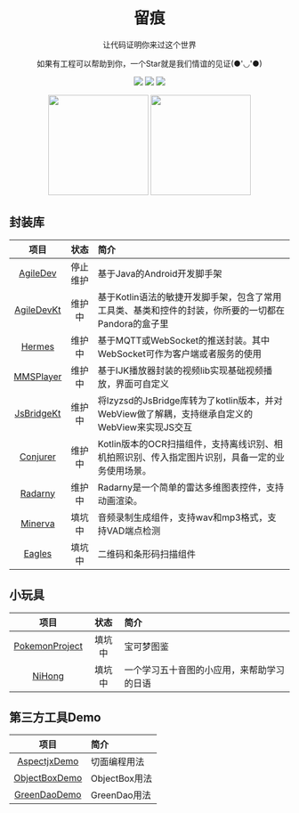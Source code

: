 <h1 align="center">留痕</h1>

<p align="center">让代码证明你来过这个世界</p>
<p align="center">如果有工程可以帮助到你，一个Star就是我们情谊的见证(●'◡'●)</p>

<p align="center">
<img src="https://img.shields.io/badge/Android-%2335495e.svg?style=for-the-badge&logo=Android&logoColor=%FF35D06D"/>
<img src="https://img.shields.io/badge/Kotlin-%2335495e.svg?&style=for-the-badge&logo=kotlin&logoColor=%FF7F52FF"/>
<img src="https://img.shields.io/badge/CSharp-%2335495e.svg?&style=for-the-badge&logo=CSharp"/>
</p>

<p align="center">
<img height="180em" src="https://github-readme-stats.vercel.app/api?username=LZ9&theme=algolia" />
<img height="180em" src="https://github-readme-stats.vercel.app/api/top-langs/?username=LZ9&theme=algolia&layout=compact&langs_count=20" />
</p>

## 封装库
项目 | 状态 | 简介
:---:|:---:|:---
[AgileDev](https://github.com/LZ9/AgileDev) | 停止维护 | 基于Java的Android开发脚手架
[AgileDevKt](https://github.com/LZ9/AgileDevKt) | 维护中 | 基于Kotlin语法的敏捷开发脚手架，包含了常用工具类、基类和控件的封装，你所要的一切都在Pandora的盒子里
[Hermes](https://github.com/LZ9/Hermes) | 维护中 | 基于MQTT或WebSocket的推送封装。其中WebSocket可作为客户端或者服务的使用
[MMSPlayer](https://github.com/LZ9/MMSPlayer) | 维护中 | 基于IJK播放器封装的视频lib实现基础视频播放，界面可自定义
[JsBridgeKt](https://github.com/LZ9/JsBridgeKt) | 维护中 | 将lzyzsd的JsBridge库转为了kotlin版本，并对WebView做了解耦，支持继承自定义的WebView来实现JS交互
[Conjurer](https://github.com/LZ9/Conjurer) | 维护中 | Kotlin版本的OCR扫描组件，支持离线识别、相机拍照识别、传入指定图片识别，具备一定的业务使用场景。
[Radarny](https://github.com/LZ9/Radarny) | 维护中 | Radarny是一个简单的雷达多维图表控件，支持动画渲染。
[Minerva](https://github.com/LZ9/Minerva) | 填坑中 | 音频录制生成组件，支持wav和mp3格式，支持VAD端点检测
[Eagles](https://github.com/LZ9/Eagles) | 填坑中 | 二维码和条形码扫描组件

## 小玩具
项目 | 状态 | 简介
:---:|:---:|:---
[PokemonProject](https://github.com/LZ9/PokemonProject) | 填坑中 | 宝可梦图鉴
[NiHong](https://github.com/LZ9/NiHong) | 填坑中 | 一个学习五十音图的小应用，来帮助学习的日语

## 第三方工具Demo
项目 | 简介
:---:|:---
[AspectjxDemo](https://github.com/LZ9/AspectjxDemo) | 切面编程用法
[ObjectBoxDemo](https://github.com/LZ9/ObjectBoxDemo) | ObjectBox用法
[GreenDaoDemo](https://github.com/LZ9/GreenDaoDemo) | GreenDao用法


